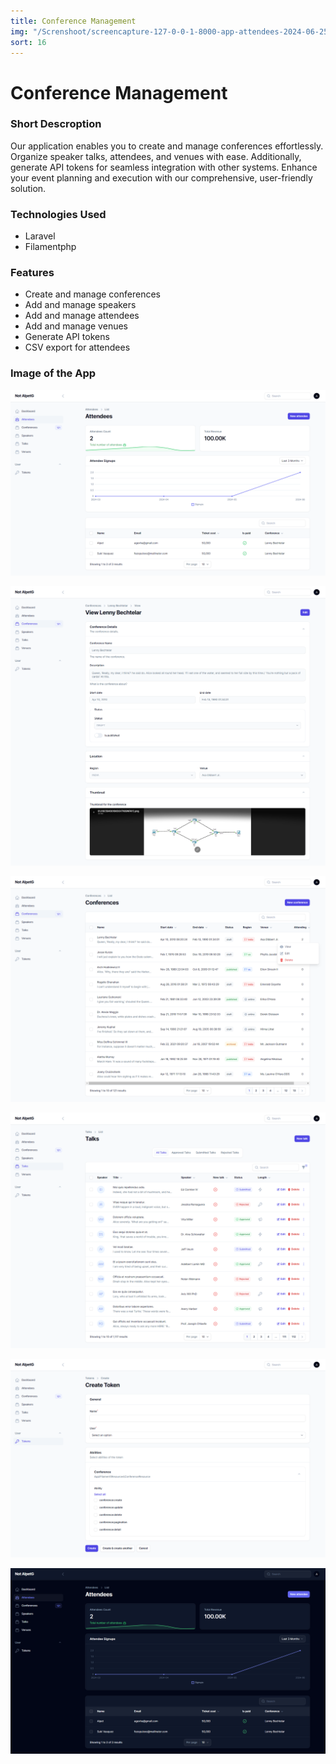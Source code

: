 ```yaml
---
title: Conference Management
img: "/Screnshoot/screencapture-127-0-0-1-8000-app-attendees-2024-06-25-02_16_50.png"
sort: 16
---
```


# Conference Management

### Short Descroption

Our application enables you to create and manage conferences effortlessly. Organize speaker talks, attendees, and venues with ease. Additionally, generate API tokens for seamless integration with other systems. Enhance your event planning and execution with our comprehensive, user-friendly solution.

### Technologies Used

- Laravel
- Filamentphp

### Features

- Create and manage conferences
- Add and manage speakers
- Add and manage attendees
- Add and manage venues
- Generate API tokens
- CSV export for attendees

### Image of the App

<!-- ![image](./Screnshoot/Screenshot%202024-06-25%20021523.png) -->

![image](./Screnshoot/screencapture-127-0-0-1-8000-app-attendees-2024-06-25-02_16_50.png)

![image](./Screnshoot/screencapture-127-0-0-1-8000-app-conferences-1-2024-06-25-02_19_19.png)

![image](./Screnshoot/screencapture-127-0-0-1-8000-app-conferences-2024-06-25-02_17_20.png)

![image](./Screnshoot/screencapture-127-0-0-1-8000-app-talks-2024-06-25-02_17_55.png)

![image](./Screnshoot/screencapture-127-0-0-1-8000-app-tokens-create-2024-06-25-02_26_46.png)

![image](./Screnshoot/screencapture-127-0-0-1-8000-app-attendees-2024-06-25-02_19_33.png)
